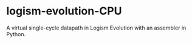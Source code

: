 # logism-evolution-CPU
A virtual single-cycle datapath in Logism Evolution with an assembler in Python. 
